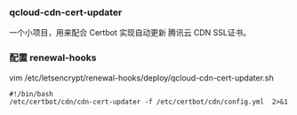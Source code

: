 ### qcloud-cdn-cert-updater  
一个小项目，用来配合 Certbot 实现自动更新 腾讯云 CDN SSL证书。  



### 配置 renewal-hooks  
vim /etc/letsencrypt/renewal-hooks/deploy/qcloud-cdn-cert-updater.sh
``` shell 
#!/bin/bash
/etc/certbot/cdn/cdn-cert-updater -f /etc/certbot/cdn/config.yml  2>&1
```